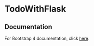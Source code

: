 # TodoWithFlask

<h2> Documentation </h2>
For Bootstrap 4 documentation, click <a href="https://getbootstrap.com/docs/4.5/getting-started/introduction/">here</a>.
